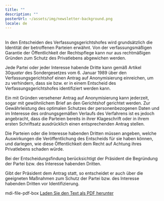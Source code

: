 ```yaml
---
title: ""
description: ""
posterUrl: ~/assets/img/newsletter-background.png
locale: de
---
```

<br>
In den Entscheiden des Verfassungsgerichtshofes wird grundsätzlich die Identität der betroffenen Parteien erwähnt. Von der verfassungsmäßigen Garantie der Öffentlichkeit der Rechtspflege kann nur aus rechtmäßigen Gründen zum Schutz des Privatlebens abgewichen werden.

Jede Partei oder jeder Interesse habende Dritte kann gemäß Artikel 30*quater* des Sondergesetzes vom 6. Januar 1989 über den Verfassungsgerichtshof einen Antrag auf Anonymisierung einreichen, um zu verhindern, dass sie bzw. er in einem Entscheid des Verfassungsgerichtshofes identifiziert werden kann.

Ein mit Gründen versehener Antrag auf Anonymisierung kann jederzeit, sogar mit gewöhnlichem Brief an den Gerichtshof gerichtet werden. Zur Gewährleistung des optimalen Schutzes der personenbezogenen Daten und im Interesse des ordnungsgemäßen Verlaufs des Verfahrens ist es jedoch angebracht, dass die Parteien bereits in ihrer Klageschrift oder in ihrem ersten Schriftsatz ausdrücklich einen entsprechenden Antrag stellen.

Die Parteien oder die Interesse habenden Dritten müssen angeben, welche Auswirkungen die Veröffentlichung des Entscheids für sie haben können, und darlegen, wie diese Öffentlichkeit dem Recht auf Achtung ihres Privatlebens schaden würde.

Bei der Entscheidungsfindung berücksichtigt der Präsident die Begründung der Partei bzw. des Interesse habenden Dritten.

Gibt der Präsident dem Antrag statt, so entscheidet er auch über die geeigneten Maßnahmen zum Schutz der Partei bzw. des Interesse habenden Dritten vor Identifizierung.

<v-icon color="pdfRed">mdi-file-pdf-box</v-icon>  [Laden Sie den Text als PDF herunter](https://www.const-court.be/public/common/de/anonymisierung.pdf)